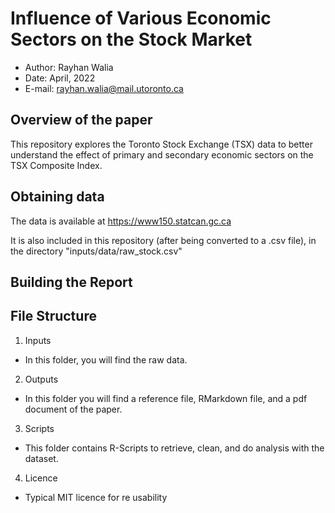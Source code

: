 # Influence of Various Economic Sectors on the Stock Market

- Author: Rayhan Walia
- Date: April, 2022
- E-mail: rayhan.walia@mail.utoronto.ca

## Overview of the paper

This repository explores the Toronto Stock Exchange (TSX) data to better understand the effect of primary and secondary economic sectors on the TSX Composite Index.

## Obtaining data

The data is available at https://www150.statcan.gc.ca

It is also included in this repository (after being converted to a .csv file), in the directory "inputs/data/raw_stock.csv"

## Building the Report


## File Structure

1. Inputs
- In this folder, you will find the raw data.

2. Outputs
- In this folder you will find a reference file, RMarkdown file, and a pdf document of the paper.

3. Scripts
- This folder contains R-Scripts to retrieve, clean, and do analysis with the dataset.

4. Licence
- Typical MIT licence for re usability



